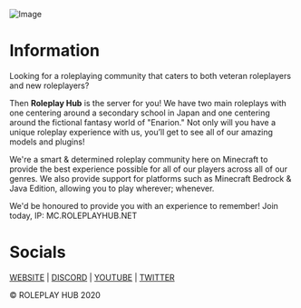 ![Image](https://i.imgur.com/3nRuELL.png)

# Information
Looking for a roleplaying community that caters to both veteran roleplayers and new roleplayers?

Then **Roleplay Hub** is the server for you! We have two main roleplays with one centering around a secondary school in Japan and one centering around the fictional fantasy world of "Enarion." Not only will you have a unique roleplay experience with us, you’ll get to see all of our amazing models and plugins!

We're a smart & determined roleplay community here on Minecraft to provide the best experience possible for all of our players across all of our genres. We also provide support for platforms such as Minecraft Bedrock & Java Edition, allowing you to play wherever; whenever.

We'd be honoured to provide you with an experience to remember! Join today, IP: MC.ROLEPLAYHUB.NET

# Socials
[WEBSITE](https://roleplayhub.net) | [DISCORD](https://discord.gg/roleplayhub) | [YOUTUBE](https://youtube.com/c/roleplayhub) | [TWITTER](https://twitter.com/roleplayhubmc)

© ROLEPLAY HUB 2020
